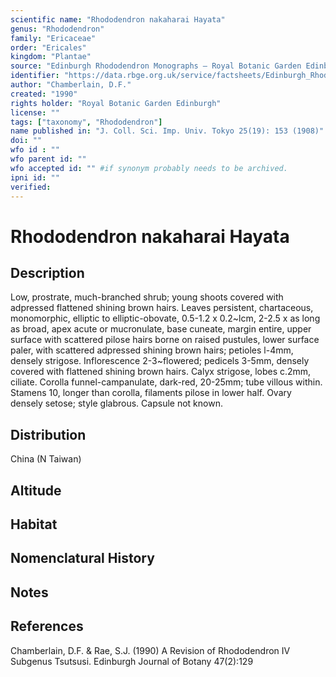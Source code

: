 ```yaml
---
scientific name: "Rhododendron nakaharai Hayata"
genus: "Rhododendron"
family: "Ericaceae"
order: "Ericales"
kingdom: "Plantae"
source: "Edinburgh Rhododendron Monographs – Royal Botanic Garden Edinburgh"
identifier: "https://data.rbge.org.uk/service/factsheets/Edinburgh_Rhododendron_Monographs.xhtml"
author: "Chamberlain, D.F."
created: "1990"
rights holder: "Royal Botanic Garden Edinburgh"
license: ""
tags: ["taxonomy", "Rhododendron"]
name published in: "J. Coll. Sci. Imp. Univ. Tokyo 25(19): 153 (1908)"
doi: ""
wfo id : ""
wfo parent id: ""
wfo accepted id: "" #if synonym probably needs to be archived.                      
ipni id: ""
verified:
---
```


                       

# Rhododendron nakaharai Hayata

## Description
Low, prostrate, much-branched shrub; young shoots covered with adpressed flattened shining brown hairs. Leaves persistent, chartaceous, monomorphic, elliptic to elliptic-obovate, 0.5-1.2 x 0.2~lcm, 2-2.5 x as long as broad, apex acute or mucronulate, base cuneate, margin entire, upper surface with scattered pilose hairs borne on raised pustules, lower surface paler, with scattered adpressed shining brown hairs; petioles l-4mm, densely strigose. Inflorescence 2-3~flowered; pedicels 3-5mm, densely covered with flattened shining brown hairs. Calyx strigose, lobes c.2mm, ciliate. Corolla funnel-campanulate, dark-red, 20-25mm; tube villous within. Stamens 10, longer than corolla, filaments pilose in lower half. Ovary densely setose; style glabrous. Capsule not known.

## Distribution
China (N Taiwan)

## Altitude


## Habitat


## Nomenclatural History

                       
## Notes


## References

Chamberlain, D.F. & Rae, S.J. (1990) A Revision of Rhododendron IV Subgenus Tsutsusi. Edinburgh Journal of Botany 47(2):129
